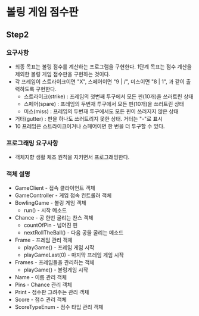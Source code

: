 # 볼링 게임 점수판

## Step2
### 요구사항
* 최종 목표는 볼링 점수를 계산하는 프로그램을 구현한다. 1단계 목표는 점수 계산을 제외한 볼링 게임 점수판을 구현하는 것이다.
* 각 프레임이 스트라이크이면 "X", 스페어이면 "9 | /", 미스이면 "8 | 1", 과 같이 출력하도록 구현한다.
  * 스트라이크(strike) : 프레임의 첫번째 투구에서 모든 핀(10개)을 쓰러트린 상태
  * 스페어(spare) : 프레임의 두번재 투구에서 모든 핀(10개)을 쓰러트린 상태
  * 미스(miss) : 프레임의 두번재 투구에서도 모든 핀이 쓰러지지 않은 상태
* 거터(gutter) : 핀을 하나도 쓰러트리지 못한 상태. 거터는 "-"로 표시
* 10 프레임은 스트라이크이거나 스페어이면 한 번을 더 투구할 수 있다.

### 프로그래밍 요구사항
* 객체지향 생활 체조 원칙을 지키면서 프로그래밍한다.


### 객체 설명
* GameClient - 접속 클라이언트 객체
* GameController - 게임 접속 컨트롤러 객체
* BowlingGame - 볼링 게임 객체
  * run() - 시작 메소드
* Chance - 공 한번 굴리는 찬스 객체
  * countOfPin - 넘어진 핀 
  * nextRollTheBall() - 다음 공울 굴리는 메소드
* Frame - 프레임 관리 객체
  * playGame() - 프레임 게임 시작
  * playGameLast(0) - 마지막 프레임 게임 시작
* Frames - 프레임들을 관리하는 객체
  * playGame() - 볼링게임 시작
* Name - 이름 관리 객체
* Pins - Chance 관리 객체
* Print - 점수판 그려주는 관리 객체
* Score - 점수 관리 객체
* ScoreTypeEnum - 점수 타입 관리 객체
